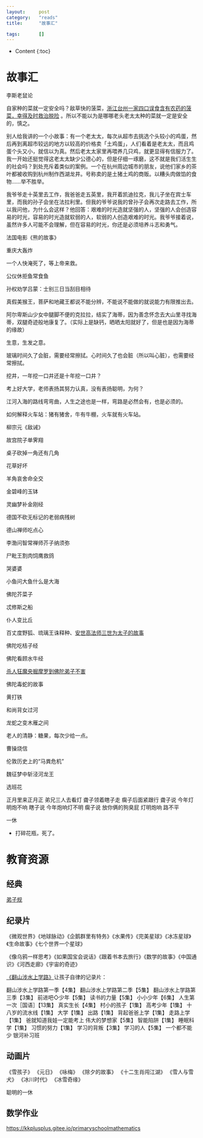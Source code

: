 ```yaml
---
layout:		post
category:	"reads"
title:		"故事汇"

tags:		[]
---
```

- Content
{:toc}


# 故事汇

李斯老鼠论

自家种的菜就一定安全吗？敌草快的菠菜，[浙江台州一家四口误食含有农药的菠菜，幸得及时救治脱险](https://baijiahao.baidu.com/s?id=1795213617745485338) 。所以不能以为是哪哪老头老太太种的菜就一定是安全的，慎之。

别人给我讲的一个小故事：有一个老太太，每次从超市去挑选个头较小的鸡蛋，然后再到离超市较远的地方以较高的价格卖「土鸡蛋」，人们看着是老太太，而且鸡蛋个头又小，就信以为真。然后老太太家里再喂养几只鸡，就更显得有信服力了。我一开始还挺觉得这老太太缺少公德心的，但是仔细一琢磨，这不就是我们活生生的社会吗？到处充斥着类似的案例。一个在杭州周边城市的朋友，说他们家乡的茶叶都被收购到杭州制作西湖龙井。号称卖的是土猪土鸡的商贩。以糟头肉做馅的食物……举不胜举。

我爷爷走十英里去工作，我爸爸走五英里，我开着凯迪拉克，我儿子坐在宾士车里，而我的孙子会坐在法拉利里。但我的爷爷说我的曾孙子会再次走路去工作，所以我问他，为什么会这样？他回答：艰难的时光造就坚强的人，坚强的人会创造容易的时光，容易的时光造就软弱的人，软弱的人创造艰难的时光。我爷爷接着说，虽然许多人可能不会理解，但在容易的时光，你还是必须培养斗志和勇气。

法国电影《熊的故事》

重庆大轰炸

一个人快淹死了，等上帝来救。

公仪休拒鱼常食鱼

孙权劝学吕蒙：士别三日当刮目相待

真假美猴王，菩萨和地藏王都说不能分辨，不能说不能做的就说能力有限推出去。

阿尔卑斯山少女中腿脚不便的克拉拉，结实了海蒂，因为善念怀念去大山里寻找海蒂，双腿奇迹般地康复了。（实际上是缺钙，晒晒太阳就好了，但是也是因为海蒂的缘故）

生意，生发之意。

玻璃时间久了会脏，需要经常擦拭。心时间久了也会脏（所以叫心脏），也需要经常擦拭。

挖井，一年挖一口井还是十年挖一口井？

考上好大学，老师表扬其努力认真，没有表扬聪明，为何？

江河入海的路线弯弯曲，人生之途也是一样，弯路是必然会有，也是必须的。

如何解释火车站：猪有猪舍，牛有牛棚，火车就有火车站。

柳宗元《敌诫》

故宫院子单霁翔

桌子砍掉一角还有几角

花草好坏

羊角哀舍命全交

金碧峰的玉钵

灵幽梦补金刚经

德国不砍无标记的老弱病残树

德山禅师吃点心

李渤问智常禅师芥子纳须弥

尸毗王割肉饲鹰救鸽

哭婆婆

小鱼问大鱼什么是大海

佛陀芥菜子

忒修斯之船

仆人变比丘

百丈度野狐、琉璃王诛释种、[安世高法师三世为太子的故事](https://fo.china.com/fostory/20001207/20230203/25713691.html)

佛陀吃桔子经

佛陀看顾水牛经

[杀人狂魔央掘摩罗到佛陀弟子不害](https://fo.ifeng.com/juewu/fotuogushihui/detail_2012_07/30/16401180_0.shtml)

佛陀毒蛇的故事

黄打铁

和尚背女过河

龙蛇之变木雁之间

老人的清静：糖果，每次少给一点。

曹操烧信

伦敦历史上的“马粪危机”

魏征梦中斩泾河龙王

选班花

正月里来正月正 弟兄三人去看灯 聋子领着瞎子走 瘸子后面紧跟行 聋子说 今年灯明炮不响 瞎子说 今年炮响灯不明 瘸子说 放你俩的狗臭屁 灯明炮响 路不平



一休

- 打碎花瓶，死了。



# 教育资源

## 经典

[弟子规](https://baike.baidu.com/item/%E5%BC%9F%E5%AD%90%E8%A7%84/26962)



## 纪录片

《微观世界》《地球脉动》《企鹅群里有特务》《水果传》《完美星球》《冰冻星球》《生命故事》《七个世界一个星球》

《像乌鸦一样思考》《如果国宝会说话》《跟着书本去旅行》《数学的故事》《中国通识》《河西走廊》《宇宙的奇迹》



[《翻山涉水上学路》](https://www.bilibili.com/video/av374700365/?vd_source=151c87469d92e70e43c55eada781a068)让孩子自律的记录片：

翻山涉水上学路第一季【4集】
翻山涉水上学路第二季【5集】
翻山涉水上学路第三季【3集】
前进吧◇少年【5集】
读书的力量【5集】
小小少年【6集】
人生第一次［国语］【13集】
真实生长【4集】
村小的孩子【1集】
高考少年【1集】
十八岁的流水线【1集】
大学【1集】
出路【1集】
背起爸爸上学【1集】
走路上学【1集】
爸就知道我娃一定能考上
伟大的梦想家【5集】
智能陷阱【1集】
睡眠科学【1集】
习惯的努力【1集】
学习的背叛【3集】
学习的人【5集】
一个都不能少
银河补习班

## 动画片

《雪孩子》
《元日》
《咏梅》
《除夕的故事》
《十二生肖闯江湖》
《雪人与雪犬》
《冰川时代》
《冰雪奇缘》

聪明的一休



## 数学作业

https://kkplusplus.gitee.io/primaryschoolmathematics
